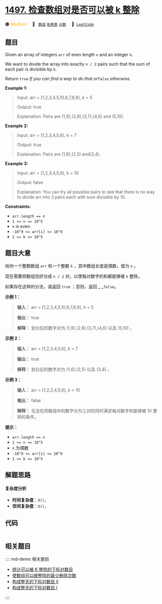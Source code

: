 # [1497. 检查数组对是否可以被 k 整除](https://leetcode.com/problems/check-if-array-pairs-are-divisible-by-k)

🟠 <font color=#ffb800>Medium</font>&emsp; 🔖&ensp; [`数组`](/leetcode/outline/tag/array.md) [`哈希表`](/leetcode/outline/tag/hash-table.md) [`计数`](/leetcode/outline/tag/counting.md)&emsp; 🔗&ensp;[`LeetCode`](https://leetcode.com/problems/check-if-array-pairs-are-divisible-by-k)


## 题目

Given an array of integers `arr` of even length `n` and an integer `k`.

We want to divide the array into exactly `n / 2` pairs such that the sum of
each pair is divisible by `k`.

Return `true` _If you can find a way to do that or_`false` _otherwise_.



**Example 1:**

> Input: arr = [1,2,3,4,5,10,6,7,8,9], k = 5
> 
> Output: true
> 
> Explanation: Pairs are (1,9),(2,8),(3,7),(4,6) and (5,10).

**Example 2:**

> Input: arr = [1,2,3,4,5,6], k = 7
> 
> Output: true
> 
> Explanation: Pairs are (1,6),(2,5) and(3,4).

**Example 3:**

> Input: arr = [1,2,3,4,5,6], k = 10
> 
> Output: false
> 
> Explanation: You can try all possible pairs to see that there is no way to divide arr into 3 pairs each with sum divisible by 10.

**Constraints:**

  * `arr.length == n`
  * `1 <= n <= 10^5`
  * `n` is even.
  * `-10^9 <= arr[i] <= 10^9`
  * `1 <= k <= 10^5`


## 题目大意

给你一个整数数组 `arr` 和一个整数 `k` ，其中数组长度是偶数，值为 `n` 。

现在需要把数组恰好分成 `n / 2` 对，以使每对数字的和都能够被 `k` 整除。

如果存在这样的分法，请返回 `true` ；否则，返回 _ _`false`。



**示例 1：**

> 
> 
> 
> 
> 
> **输入：** arr = [1,2,3,4,5,10,6,7,8,9], k = 5
> 
> **输出：** true
> 
> **解释：** 划分后的数字对为 (1,9),(2,8),(3,7),(4,6) 以及 (5,10) 。
> 
> 

**示例 2：**

> 
> 
> 
> 
> 
> **输入：** arr = [1,2,3,4,5,6], k = 7
> 
> **输出：** true
> 
> **解释：** 划分后的数字对为 (1,6),(2,5) 以及 (3,4) 。
> 
> 

**示例 3：**

> 
> 
> 
> 
> 
> **输入：** arr = [1,2,3,4,5,6], k = 10
> 
> **输出：** false
> 
> **解释：** 无法在将数组中的数字分为三对的同时满足每对数字和能够被 10 整除的条件。
> 
> 



**提示：**

  * `arr.length == n`
  * `1 <= n <= 10^5`
  * `n` 为偶数
  * `-10^9 <= arr[i] <= 10^9`
  * `1 <= k <= 10^5`


## 解题思路

#### 复杂度分析

- **时间复杂度**：`O()`，
- **空间复杂度**：`O()`，

## 代码

```javascript

```

## 相关题目

:::: md-demo 相关题目
- [统计可以被 K 整除的下标对数目](https://leetcode.com/problems/count-array-pairs-divisible-by-k)
- [使数组可以被整除的最少删除次数](https://leetcode.com/problems/minimum-deletions-to-make-array-divisible)
- [构成整天的下标对数目 II](https://leetcode.com/problems/count-pairs-that-form-a-complete-day-ii)
- [构成整天的下标对数目 I](https://leetcode.com/problems/count-pairs-that-form-a-complete-day-i)

::::
